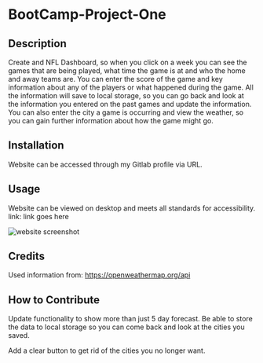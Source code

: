 # BootCamp-Project-One

## Description

Create and NFL Dashboard, so when you click on a week you can see the games that are being played, what time the game is at and who the home and away teams are. You can enter the score of the game and key information about any of the players or what happened during the game. All the information will save to local storage, so you can go back and look at the information you entered on the past games and update the information. You can also enter the city a game is occurring and view the weather, so you can gain further information about how the game might go.

## Installation

Website can be accessed through my Gitlab profile via URL.

## Usage

Website can be viewed on desktop and meets all standards for accessibility.
link: link goes here

![website screenshot](./assets/images/weather-dashboard-screenshot.png)

## Credits

Used information from:
https://openweathermap.org/api


## How to Contribute

Update functionality to show more than just 5 day forecast. Be able to store the data to local storage so you can come back and look at the cities you saved.

Add a clear button to get rid of the cities you no longer want.